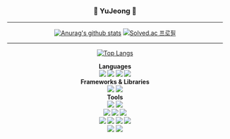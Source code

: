 

<!--
**uzhjd/uzhjd** is a ✨ _special_ ✨ repository because its `README.md` (this file) appears on your GitHub profile.

Here are some ideas to get you started:

- 🔭 I’m currently working on ...
- 🌱 I’m currently learning ...
- 👯 I’m looking to collaborate on ...
- 🤔 I’m looking for help with ...
- 💬 Ask me about ...
- 📫 How to reach me: ...
- 😄 Pronouns: ...
- ⚡ Fun fact: ...
-->

<div align="center">

 ### 🌼 YuJeong 🌼
 --- 
[![Anurag's github stats](https://github-readme-stats.vercel.app/api?username=uzhjd&card_width=370&show_icons=true&theme=radical)](https://github.com/anuraghazra/github-readme-stats)           [![Solved.ac
프로필](http://mazassumnida.wtf/api/v2/generate_badge?boj=20193166)](https://solved.ac/20193166)  

---
 
[![Top Langs](https://github-readme-stats.vercel.app/api/top-langs/?username=uzhjd&layout=compact)](https://github.com/uzhjd/github-readme-stats)
<div><b>Languages
 <br>
<img src="https://img.shields.io/badge/C-A8B9CC?style=flat-square&logo=C&logoColor=white"/>          <img src="https://img.shields.io/badge/C++-A8B9CC?style=flat-square&logo=C++&logoColor=white"/>          <img src="https://img.shields.io/badge/Java-FF160B?style=flat-square&logo=Java&logoColor=white"/>          <img src="https://img.shields.io/badge/JavaScript-F7DF1E?style=flat-square&logo=JavaScript&logoColor=white"/>
<br>
<b>Frameworks & Libraries
<br>
 <img src="https://img.shields.io/badge/Spring Boot-6DB33F?style=flat-square&logo=Spring Boot&logoColor=white"/>          <img src="https://img.shields.io/badge/Vue.js-4FC08D?style=flat-square&logo=Vue.js&logoColor=white"/>
<br>
 <b>Tools
<br>
<img src="https://img.shields.io/badge/MySQL-4479A1?style=flat-square&logo=MySQL&logoColor=white"/>          <img src="https://img.shields.io/badge/MariaDB-003545?style=flat-square&logo=MariaDB&logoColor=white"/>
<br><img src="https://img.shields.io/badge/Git-F05032?style=flat-square&logo=Git&logoColor=white"/>          <img src="https://img.shields.io/badge/GitHub-181717?style=flat-square&logo=GitHub&logoColor=white"/>          <img src="https://img.shields.io/badge/GitLab-FC6D26?style=flat-square&logo=GitLab&logoColor=white"/>
<br><img src="https://img.shields.io/badge/IntelliJ IDEA-000000?style=flat-square&logo=IntelliJ IDEA&logoColor=#2c2255"/>          <img src="https://img.shields.io/badge/Eclipse IDE-2C2255?style=flat-square&logo=Eclipse IDE&logoColor=white"/>          <img src="https://img.shields.io/badge/Visual Studio-5C2D91?style=flat-square&logo=Visual Studio&logoColor=white"/>          <img src="https://img.shields.io/badge/Visual Studio Code-007ACC?style=flat-square&logo=Visual Studio Code&logoColor=white"/>
<br>
 <img src="https://img.shields.io/badge/Notion-black?style=flat-square&logo=Notion&logoColor=white"/>          <img src="https://img.shields.io/badge/Slack-4A154B?style=flat-square&logo=Slack&logoColor=white"/>
 
</div>        

